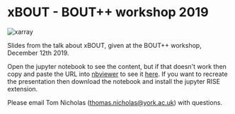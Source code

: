 # xBOUT - BOUT++ workshop 2019

![xarray](images/dataset-diagram-logo.png)

Slides from the talk about xBOUT, given at the BOUT++ workshop, December 12th 2019.

Open the jupyter notebook to see the content, but if that doesn't work then copy and paste the URL into [nbviewer](https://nbviewer.jupyter.org/) to see it [here](https://nbviewer.jupyter.org/github/TomNicholas/CPSFR_xarray_talk/blob/master/CPSFR_xarray.ipynb).
If you want to recreate the presentation then download the notebook and install the jupyter RISE extension.

Please email Tom Nicholas (thomas.nicholas@york.ac.uk) with questions.
